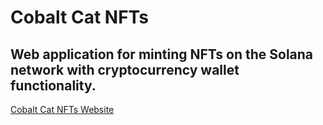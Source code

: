 # Cobalt Cat NFTs

## Web application for minting NFTs on the Solana network with cryptocurrency wallet functionality.

[Cobalt Cat NFTs Website](https://cbltmint.com)
